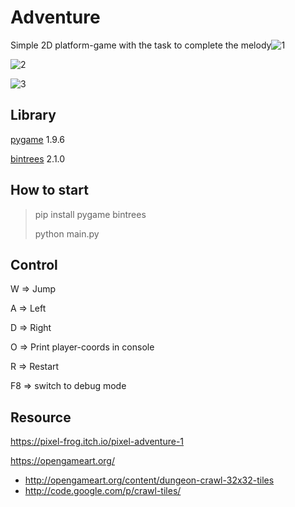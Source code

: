 # Adventure

Simple 2D platform-game with the task to complete the melody![1](https://github.com/LucaXiang/Adventure/blob/master/image/1.png)

![2](https://github.com/LucaXiang/Adventure/blob/master/image/2.png)

![3](https://github.com/LucaXiang/Adventure/blob/master/image/3.png)

## Library

[pygame](https://pypi.org/project/pygame/) 1.9.6

[bintrees](https://pypi.org/project/bintrees/) 2.1.0

## How to start

>pip install pygame bintrees
>
>python main.py

## Control

W => Jump

A => Left

D => Right

O => Print player-coords in console

R => Restart

F8 => switch to debug mode

## Resource

https://pixel-frog.itch.io/pixel-adventure-1

https://opengameart.org/
- http://opengameart.org/content/dungeon-crawl-32x32-tiles
- http://code.google.com/p/crawl-tiles/
